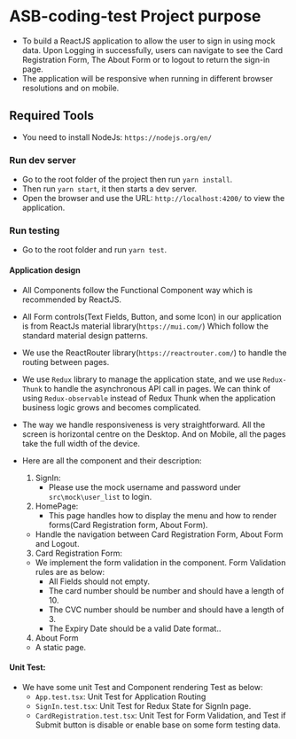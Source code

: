 # ASB-coding-test Project purpose

- To build a ReactJS application to allow the user to sign in using mock data. Upon Logging in successfully, users can navigate to see the Card Registration Form, The About Form or to logout to return the sign-in page.
- The application will be responsive when running in different browser resolutions and on mobile.

## Required Tools

- You need to install NodeJs: `https://nodejs.org/en/`


### Run dev server

- Go to the root folder of the project then run `yarn install`.
- Then run `yarn start`, it then starts a dev server.
- Open the browser and use the URL: `http://localhost:4200/` to view the application.

### Run testing

- Go to the root folder and run `yarn test`.

#### Application design

- All Components follow the Functional Component way which is recommended by ReactJS.
- All Form controls(Text Fields, Button, and some Icon) in our application is from ReactJs material library(`https://mui.com/`) Which follow the standard material design patterns.
- We use the ReactRouter library(`https://reactrouter.com/`) to handle the routing between pages.
- We use `Redux` library to manage the application state, and we use `Redux-Thunk` to handle the asynchronous API call in pages. We can think of using `Redux-observable` instead of Redux Thunk when the application business logic grows and becomes complicated. 
- The way we handle responsiveness is very straightforward. All the screen is horizontal centre on the Desktop. And on Mobile, all the pages take the full width of the device.

- Here are all the component and their description:
	1. SignIn: 
		* Please use the mock username and password under `src\mock\user_list` to login.
	2. HomePage: 
		* This page handles how to display the menu and how to render forms(Card Registration form, About Form).
    * Handle the navigation between Card Registration Form, About Form and Logout.
  3. Card Registration Form:
    * We implement the form validation in the component. Form Validation rules are as below:
      - All Fields should not empty.
      - The card number should be number and should have a length of 10.
      - The CVC number should be number and should have a length of 3.
      - The Expiry Date should be a valid Date format..
  4. About Form
    * A static page.

#### Unit Test: 
  - We have some unit Test and Component rendering Test as below:
    * `App.test.tsx`: Unit Test for Application Routing
    * `SignIn.test.tsx`: Unit Test for Redux State for SignIn page.
    * `CardRegistration.test.tsx`: Unit Test for Form Validation, and Test if Submit button is disable or enable base on some form testing data.


